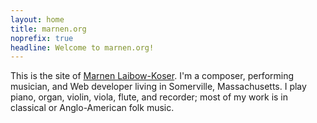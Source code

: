 ```yaml
---
layout: home
title: marnen.org
noprefix: true
headline: Welcome to marnen.org!
---
```


This is the site of [Marnen Laibow-Koser](about.html). I'm a composer, performing musician, and Web developer living in Somerville, Massachusetts. I play piano, organ, violin, viola, flute, and recorder; most of my work is in classical or Anglo-American folk music.